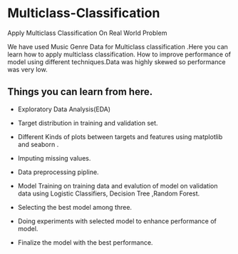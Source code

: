 # Multiclass-Classification
Apply Multiclass Classification On Real World Problem

We have used Music Genre Data for Multiclass classification .Here you can learn how to apply multiclass classification. How to  improve performance of model using different techniques.Data was highly skewed so performance was very low.


## Things you can learn from here.

- Exploratory Data Analysis(EDA)

- Target distribution in training and validation set. 

- Different Kinds of plots between targets and features using matplotlib and seaborn .

- Imputing missing values.

- Data preprocessing pipline.

- Model Training on training data and evalution of model on validation data using Logistic Classifiers, Decision Tree ,Random Forest.

- Selecting the best model among three.

- Doing experiments with selected model to enhance performance of model.

- Finalize the model with the best performance.

  
